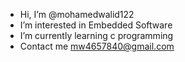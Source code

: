 - Hi, I’m @mohamedwalid122
- I’m interested in Embedded Software
- I’m currently learning c programming
- Contact me mw4657840@gmail.com

<!---
mohamedwalid122/mohamedwalid122 is a ✨ special ✨ repository because its `README.md` (this file) appears on your GitHub profile.
You can click the Preview link to take a look at your changes.
--->
